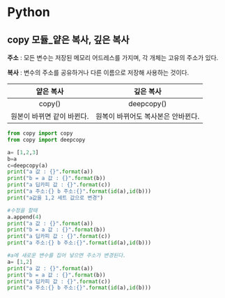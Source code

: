 # Python

## copy 모듈_얕은 복사, 깊은 복사



**주소** : 모든 변수는 저장된 메모리 어드레스를 가지며, 각 개체는 고유의 주소가 있다.

**복사** : 변수의 주소를 공유하거나 다른 이름으로 저장해 사용하는 것이다.



|         얕은 복사          |             깊은 복사              |
| :------------------------: | :--------------------------------: |
|           copy()           |             deepcopy()             |
| 원본이 바뀌면 같이 바뀐다. | 원복이 바뀌어도 복사본은 안바뀐다. |

 

``` python
from copy import copy
from copy import deepcopy

a= [1,2,3]
b=a
c=deepcopy(a)
print("a 값 : {}".format(a))
print("b = a 값 : {}".format(b))
print("a 딥카피 값 : {}".format(c))
print("a 주소:{} b 주소:{}".format(id(a),id(b)))
print("a값을 1,2 세트 값으로 변경")

#수정을 할때
a.append(4)
print("a 값 : {}".format(a))
print("b = a 값 : {}".format(b))
print("a 딥카피 값 : {}".format(c))
print("a 주소:{} b 주소:{}".format(id(a),id(b)))

#a에 새로운 변수를 집어 넣으면 주소가 변경된다.
a= [1,2]
print("a 값 : {}".format(a))
print("b = a 값 : {}".format(b))
print("a 딥카피 값 : {}".format(c))
print("a 주소:{} b 주소:{}".format(id(a),id(b)))
```

